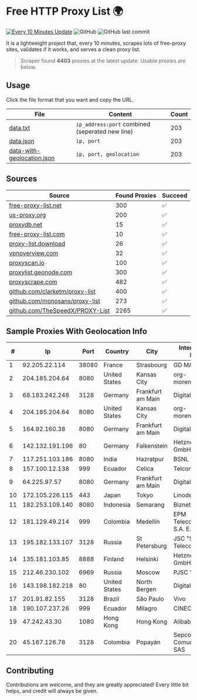 
# Free HTTP Proxy List 🌍

[![Every 10 Minutes Update](https://github.com/mertguvencli/http-proxy-list/actions/workflows/main.yml/badge.svg?branch=main)](https://github.com/mertguvencli/http-proxy-list/actions/workflows/main.yml)
![GitHub](https://img.shields.io/github/license/mertguvencli/http-proxy-list)
![GitHub last commit](https://img.shields.io/github/last-commit/mertguvencli/http-proxy-list)

It is a lightweight project that, every 10 minutes, scrapes lots of free-proxy sites, validates if it works, and serves a clean proxy list.


> Scraper found **4403** proxies at the latest update. Usable proxies are below.

## Usage

Click the file format that you want and copy the URL.


|File|Content|Count|
|----|-------|-----|
|[data.txt](https://raw.githubusercontent.com/mertguvencli/http-proxy-list/main/proxy-list/data.txt)|`ip_address:port` combined (seperated new line)|203|
|[data.json](https://raw.githubusercontent.com/mertguvencli/http-proxy-list/main/proxy-list/data.json)|`ip, port`|203|
|[data-with-geolocation.json](https://raw.githubusercontent.com/mertguvencli/http-proxy-list/main/proxy-list/data-with-geolocation.json)|`ip, port, geolocation`|203|

## Sources

|Source|Found Proxies|Succeed|
|------|-------------|-------|
|[free-proxy-list.net](https://free-proxy-list.net)|300|✅|
|[us-proxy.org](https://www.us-proxy.org)|200|✅|
|[proxydb.net](http://proxydb.net)|15|✅|
|[free-proxy-list.com](https://free-proxy-list.com/?page=&port=&type%5B%5D=http&type%5B%5D=https&up_time=0&search=Search)|10|✅|
|[proxy-list.download](https://www.proxy-list.download/HTTP)|26|✅|
|[vpnoverview.com](https://vpnoverview.com/privacy/anonymous-browsing/free-proxy-servers)|32|✅|
|[proxyscan.io](https://www.proxyscan.io)|100|✅|
|[proxylist.geonode.com](https://proxylist.geonode.com/api/proxy-list?limit=300&page=1&sort_by=lastChecked&sort_type=desc&protocols=http,https)|300|✅|
|[proxyscrape.com](https://api.proxyscrape.com/v2/?request=displayproxies&protocol=http&timeout=10000&country=all&ssl=all&anonymity=all)|482|✅|
|[github.com/clarketm/proxy-list](https://raw.githubusercontent.com/clarketm/proxy-list/master/proxy-list-raw.txt)|400|✅|
|[github.com/monosans/proxy-list](https://raw.githubusercontent.com/monosans/proxy-list/main/proxies/http.txt)|273|✅|
|[github.com/TheSpeedX/PROXY-List](https://raw.githubusercontent.com/TheSpeedX/PROXY-List/master/http.txt)|2265|✅|


## Sample Proxies With Geolocation Info

|#|Ip|Port|Country|City|Internet Service Provider|
|-|--|----|-------|----|-------------------------|
|1|92.205.22.114|38080|France|Strasbourg|GD MASS Network|
|2|204.185.204.64|8080|United States|Kansas City|org-morenet.more.net|
|3|68.183.242.248|3128|Germany|Frankfurt am Main|DigitalOcean, LLC|
|4|204.185.204.64|8080|United States|Kansas City|org-morenet.more.net|
|5|164.92.160.38|8080|Germany|Frankfurt am Main|DigitalOcean, LLC|
|6|142.132.191.196|80|Germany|Falkenstein|Hetzner Online GmbH|
|7|117.251.103.186|8080|India|Hazratpur|BSNL Internet|
|8|157.100.12.138|999|Ecuador|Celica|Telconet S.A|
|9|64.225.97.57|8080|Germany|Frankfurt am Main|DigitalOcean, LLC|
|10|172.105.226.115|443|Japan|Tokyo|Linode, LLC|
|11|182.253.109.140|8080|Indonesia|Semarang|Biznet Metronet|
|12|181.129.49.214|999|Colombia|Medellín|EPM Telecomunicaciones S.A. E.S.P.|
|13|195.182.133.107|3128|Russia|St Petersburg|JSC "Severen-Telecom"|
|14|135.181.103.85|8888|Finland|Helsinki|Hetzner Online GmbH|
|15|212.46.230.102|6969|Russia|Moscow|PJSC "Vimpelcom"|
|16|143.198.182.218|80|United States|North Bergen|DigitalOcean, LLC|
|17|201.91.82.155|3128|Brazil|São Paulo|Vivo|
|18|190.107.237.26|999|Ecuador|Milagro|CINECABLE TV|
|19|47.242.43.30|1080|Hong Kong|Hong Kong|Alibaba.com LLC|
|20|45.167.126.78|3128|Colombia|Popayán|Sepcom Comunicaciones SAS|



## Contributing

Contributions are welcome, and they are greatly appreciated! Every
little bit helps, and credit will always be given.

